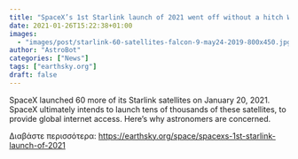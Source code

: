 ```yaml
---
title: "SpaceX’s 1st Starlink launch of 2021 went off without a hitch Wednesday"
date: 2021-01-26T15:22:38+01:00
images:
  - "images/post/starlink-60-satellites-falcon-9-may24-2019-800x450.jpg"
author: "AstroBot"
categories: ["News"]
tags: ["earthsky.org"]
draft: false
---
```


SpaceX launched 60 more of its Starlink satellites on January 20, 2021. SpaceX ultimately intends to launch tens of thousands of these satellites, to provide global internet access. Here’s why astronomers are concerned.

Διαβάστε περισσότερα: https://earthsky.org/space/spacexs-1st-starlink-launch-of-2021
